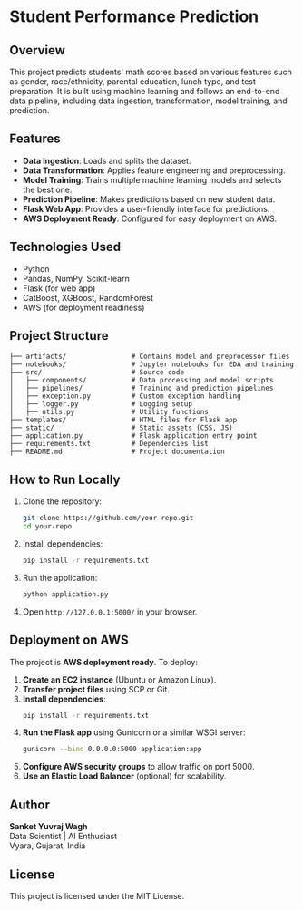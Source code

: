 # Student Performance Prediction

## Overview
This project predicts students' math scores based on various features such as gender, race/ethnicity, parental education, lunch type, and test preparation. It is built using machine learning and follows an end-to-end data pipeline, including data ingestion, transformation, model training, and prediction.

## Features
- **Data Ingestion**: Loads and splits the dataset.
- **Data Transformation**: Applies feature engineering and preprocessing.
- **Model Training**: Trains multiple machine learning models and selects the best one.
- **Prediction Pipeline**: Makes predictions based on new student data.
- **Flask Web App**: Provides a user-friendly interface for predictions.
- **AWS Deployment Ready**: Configured for easy deployment on AWS.

## Technologies Used
- Python
- Pandas, NumPy, Scikit-learn
- Flask (for web app)
- CatBoost, XGBoost, RandomForest
- AWS (for deployment readiness)

## Project Structure
```
├── artifacts/                # Contains model and preprocessor files
├── notebooks/                # Jupyter notebooks for EDA and training
├── src/                      # Source code
│   ├── components/           # Data processing and model scripts
│   ├── pipelines/            # Training and prediction pipelines
│   ├── exception.py          # Custom exception handling
│   ├── logger.py             # Logging setup
│   ├── utils.py              # Utility functions
├── templates/                # HTML files for Flask app
├── static/                   # Static assets (CSS, JS)
├── application.py            # Flask application entry point
├── requirements.txt          # Dependencies list
├── README.md                 # Project documentation
```

## How to Run Locally
1. Clone the repository:
   ```bash
   git clone https://github.com/your-repo.git
   cd your-repo
   ```
2. Install dependencies:
   ```bash
   pip install -r requirements.txt
   ```
3. Run the application:
   ```bash
   python application.py
   ```
4. Open `http://127.0.0.1:5000/` in your browser.

## Deployment on AWS
The project is **AWS deployment ready**. To deploy:
1. **Create an EC2 instance** (Ubuntu or Amazon Linux).
2. **Transfer project files** using SCP or Git.
3. **Install dependencies**:
   ```bash
   pip install -r requirements.txt
   ```
4. **Run the Flask app** using Gunicorn or a similar WSGI server:
   ```bash
   gunicorn --bind 0.0.0.0:5000 application:app
   ```
5. **Configure AWS security groups** to allow traffic on port 5000.
6. **Use an Elastic Load Balancer** (optional) for scalability.

## Author
**Sanket Yuvraj Wagh**  
Data Scientist | AI Enthusiast  
Vyara, Gujarat, India  

## License
This project is licensed under the MIT License.

